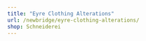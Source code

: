 ```yaml
---
title: "Eyre Clothing Alterations"
url: /newbridge/eyre-clothing-alterations/
shop: Schneiderei
---
```

